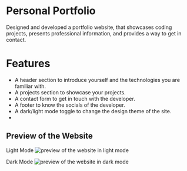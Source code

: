 # Personal Portfolio
Designed and developed a portfolio website, that showcases coding projects, presents professional information, and provides a way to get in contact.

# Features
* A header section to introduce yourself and the technologies you are familiar with.
* A projects section to showcase your projects.
* A contact form to get in touch with the developer.
* A footer to know the socials of the developer.
* A dark/light mode toggle to change the design theme of the site.
* 
## Preview of the Website
Light Mode
![preview of the website in light mode](https://i.imgur.com/KIIIF8q.png)

Dark Mode
![preview of the website in dark mode](https://i.imgur.com/MAtJvIY.png)
